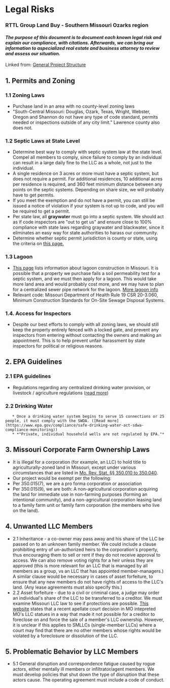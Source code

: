 # Legal Risks 
### RTTL Group Land Buy - Southern Missouri Ozarks region 
 
#### *The purpose of this document is to document each known legal risk and explain our compliance, with citations. Afterwards, we can bring our information to aspecialized real estate and business attorney to review and assess our situation.* 
  
Linked from: [General Project Structure](https://github.com/LibertyHomesteads/GroupLandBuyMO/blob/main/.github/workflows/GeneralStructure.md)  

## 1. Permits and Zoning  
   ### 1.1 Zoning Laws 
   * Purchase land in an area with no county-level zoning laws
   * "South-Central Missouri: Douglas, Ozark, Texas, Wright, Webster, Oregon and Shannon do not have any type of code standard, permits needed or inspections outside of any city limit." Lawrence county also does not. 
   ### 1.2 Septic Laws at State Level 
   * Determine best way to comply with septic system law at the state level. Compel all members to comply, since failure to comply by an individual can result in a large daily fine to the LLC as a whole, not just to the individual.
   * A single residence on 3 acres or more must have a septic system, but does not require a permit. For additional residences, 10 additional acres per residence is required, and 360 feet minimum distance between any points on the septic systems. Depending on share size, we will probably have to get permits. 
   * If you meet the exemption and do not have a permit, you can still be issued a notice of violation if your system is not up to code, and you will be required to get a permit.
   * Per state law, all **graywater** must go into a septic system. We should act as if code inspectors are "out to get us" and ensure close to 100% compliance with state laws regarding graywater and blackwater, since it eliminates an easy way for state authorities to harass our community.
   * Determine whether septic permit jurisdiction is county or state, using the criteria on [this page.](https://dnr.mo.gov/water/business-industry-other-entities/permits-certification-engineering-fees/wastewater/wastewater-and-septic-systems)
   ### 1.3 Lagoon  
   * [This page](www.mosmallflows.org/lagoon-treatment-system.html) lists information about lagoon construction in Missouri. It is possible that a property we purchase fails a soil permeability test for a septic system, and we must then apply for a lagoon. This would take more land area and would probably cost more, and we may have to plan for a centralized sewer pipe network for the lagoon. [More lagoon info](https://extension.missouri.edu/publications/wq402)
   * Relevant code: Missouri Department of Health Rule 19 CSR 20-3.060, Minimum Construction Standards for On-Site Sewage Disposal Systems.  
   ### 1.4. Access for Inspectors 
   * Despite our best efforts to comply with all zoning laws, we should still keep the property entirely fenced with a locked gate, and prevent any inspectors from entering without contacting the owners and making an appointment. This is to help prevent unfair harassment by state inspectors for political or religious reasons. 

## 2. EPA Guidelines 
   ### 2.1 EPA guidelines
   * Regulations regarding any centralized drinking water provision, or livestock / agriculture regulations ([read more](https://www.epa.gov/agriculture/laws-and-regulations-apply-your-agricultural-operation-farm-activity))
   ### 2.2 Drinking Water 
       * Once a drinking water system begins to serve 15 connections or 25 people, it must comply with the SWDA. ([Read more](https://www.epa.gov/compliance/safe-drinking-water-act-sdwa-compliance-monitoring)) 
       * *"Private, individual household wells are not regulated by EPA."*

## 3. Missouri Corporate Farm Ownership Laws 
   * It is illegal for a corporation (for example, an LLC) to hold title to agriculturally-zoned land in Missouri, except under various circumstances that are listed in [Mo. Rev. Stat. §§ 350.010 to 350.040](https://nationalaglawcenter.org/wp-content/uploads/assets/aglandownership/Missouri.pdf).
   * Our project would be exempt per the following:
   * Per 350.015(7), we are a pro forma corporation or association
   * Per 350.015(9), we are both: A non-agricultural corporation acquiring the land for immediate use in non-farming purposes (forming an intentional community), and a non-agricultural corporation leasing land to a family farm unit or family farm corporation (the members who live on the land). 

## 4. Unwanted LLC Members    
   * 2.1 Inheritance - a co-owner may pass away and his share of the LLC be passed on to an unknown family member. We could include a clause prohibiting entry of un-authorized heirs to the corporation's property, thus encouraging them to sell or rent if they do not receive approval to access. We can also remove voting rights for a heir unless they are approved (this is more relevant for an LLC that is managed by all members as a group, vs an LLC that has appointed member-managers.) A similar clause would be necessary in cases of asset forfeiture, to ensure that any new members do not have rights of access to the LLC's land. (Any lease agreements must also specify this.) 
   * 2.2 Asset forfeiture - due to a civil or criminal case, a judge may order an individual's share of the LLC to be transferred to a creditor. We must examine Missouri LLC law to see if protections are possible. [This website](https://elsterlaw.com/missouri-law-blog/foreclosure-sale-membershipownership-llc/) states that a recent apellate court decision in MO intepreted MO's LLC statues in a way that made it not possible for a creditor to foreclose on and force the sale of a member's LLC ownership. However, it is unclear if this applies to SMLLCs (single-member LLCs) where a court may find that there are no other members whose rights would be violated by a foreclosure or dissolution of the LLC. 

## 5. Problematic Behavior by LLC Members
   * 5.1 General disruption and correspondence fatigue caused by rogue actors, either mentally ill members or infiltrator/agent members. We must develop policies that shut down the type of disruption that these actors cause. The operating agreement must include a code of conduct. 


